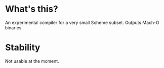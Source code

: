 # What's this?
An experimental compiler for a very small Scheme subset. Outputs Mach-O binaries.

# Stability
Not usable at the moment.
